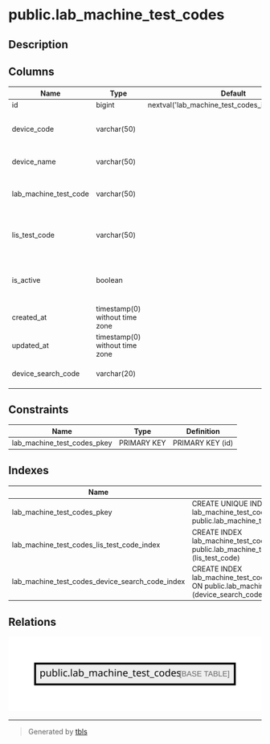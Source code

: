 # public.lab_machine_test_codes

## Description

## Columns

| Name                  | Type                           | Default                                            | Nullable | Comment                                        |
| --------------------- | ------------------------------ | -------------------------------------------------- | -------- | ---------------------------------------------- |
| id                    | bigint                         | nextval('lab_machine_test_codes_id_seq'::regclass) | false    |                                                |
| device_code           | varchar(50)                    |                                                    | false    | Code identifying the lab machine               |
| device_name           | varchar(50)                    |                                                    | false    | Name of the lab machine                        |
| lab_machine_test_code | varchar(50)                    |                                                    | false    | Test code specific to the lab machine          |
| lis_test_code         | varchar(50)                    |                                                    | false    | Test code in the Laboratory Information System |
| is_active             | boolean                        |                                                    | false    | Status indicating if the test code is active   |
| created_at            | timestamp(0) without time zone |                                                    | true     |                                                |
| updated_at            | timestamp(0) without time zone |                                                    | true     |                                                |
| device_search_code    | varchar(20)                    |                                                    | true     | Device code for search                         |

## Constraints

| Name                        | Type        | Definition       |
| --------------------------- | ----------- | ---------------- |
| lab_machine_test_codes_pkey | PRIMARY KEY | PRIMARY KEY (id) |

## Indexes

| Name                                            | Definition                                                                                                                     |
| ----------------------------------------------- | ------------------------------------------------------------------------------------------------------------------------------ |
| lab_machine_test_codes_pkey                     | CREATE UNIQUE INDEX lab_machine_test_codes_pkey ON public.lab_machine_test_codes USING btree (id)                              |
| lab_machine_test_codes_lis_test_code_index      | CREATE INDEX lab_machine_test_codes_lis_test_code_index ON public.lab_machine_test_codes USING btree (lis_test_code)           |
| lab_machine_test_codes_device_search_code_index | CREATE INDEX lab_machine_test_codes_device_search_code_index ON public.lab_machine_test_codes USING btree (device_search_code) |

## Relations

![er](public.lab_machine_test_codes.svg)

---

> Generated by [tbls](https://github.com/k1LoW/tbls)
